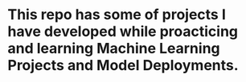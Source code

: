 # This repo has some of projects I have developed while proacticing and learning Machine Learning Projects and Model Deployments.
